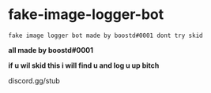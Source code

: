 # fake-image-logger-bot

```fake image logger bot made by boostd#0001 dont try skid```

**all made by boostd#0001**

**if u wil skid this i will find u and log u up bitch**

discord.gg/stub


